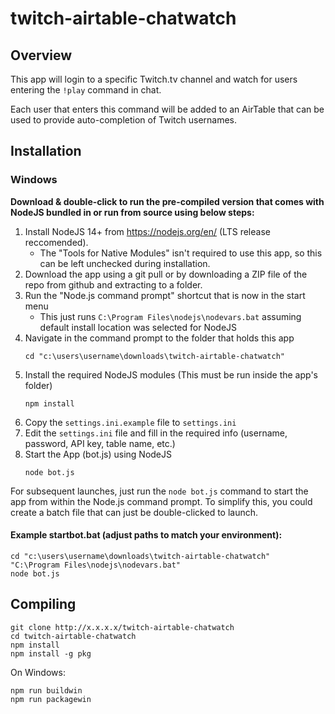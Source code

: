 # twitch-airtable-chatwatch

## Overview
This app will login to a specific Twitch.tv channel and watch for users entering the `!play` command in chat.

Each user that enters this command will be added to an AirTable that can be used to provide auto-completion of Twitch usernames.

## Installation
### Windows
**Download & double-click to run the pre-compiled version that comes with NodeJS bundled in or run from source using below steps:**

1.	Install NodeJS 14+ from https://nodejs.org/en/ (LTS release reccomended).
	* The "Tools for Native Modules" isn't required to use this app, so this can be left unchecked during installation.
2.	Download the app using a git pull or by downloading a ZIP file of the repo from github and extracting to a folder.
3.	Run the "Node.js command prompt" shortcut that is now in the start menu
	* This just runs `C:\Program Files\nodejs\nodevars.bat` assuming default install location was selected for NodeJS
4.	Navigate in the command prompt to the folder that holds this app
	```
	cd "c:\users\username\downloads\twitch-airtable-chatwatch"
	```
5.	Install the required NodeJS modules (This must be run inside the app's folder)
	```
	npm install
	```
6.	Copy the `settings.ini.example` file to `settings.ini`
7.	Edit the `settings.ini` file and fill in the required info (username, password, API key, table name, etc.)
8.	Start the App (bot.js) using NodeJS
	```
	node bot.js
	```

For subsequent launches, just run the `node bot.js` command to start the app from within the Node.js command prompt.  To simplify this, you could create a batch file that can just be double-clicked to launch.

#### Example startbot.bat (adjust paths to match your environment):
```
cd "c:\users\username\downloads\twitch-airtable-chatwatch"
"C:\Program Files\nodejs\nodevars.bat"
node bot.js
```

## Compiling
```
git clone http://x.x.x.x/twitch-airtable-chatwatch
cd twitch-airtable-chatwatch
npm install
npm install -g pkg
```

On Windows:
```
npm run buildwin
npm run packagewin
```